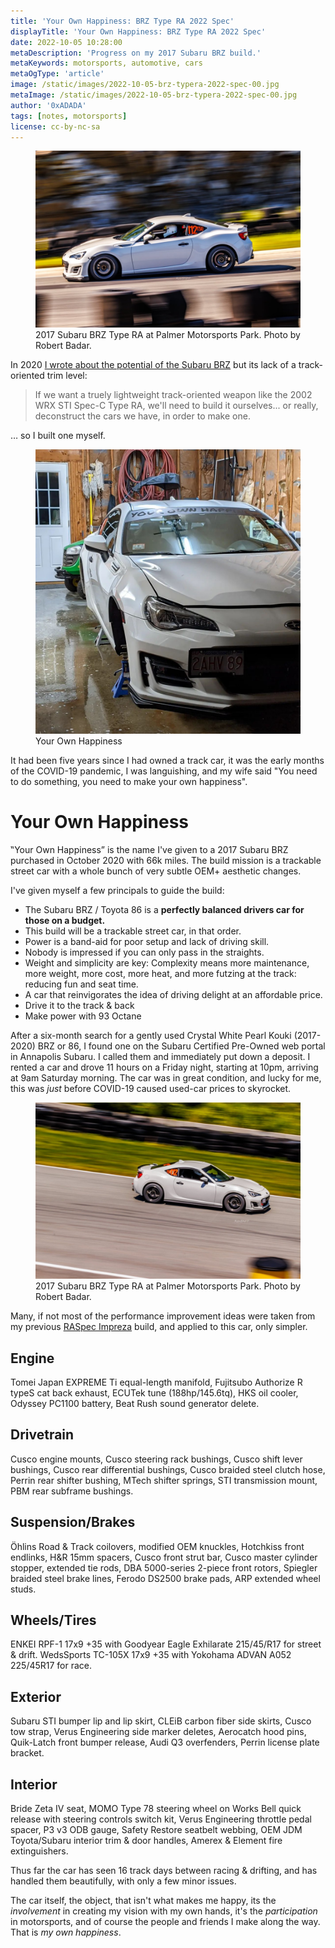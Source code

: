```yaml
---
title: 'Your Own Happiness: BRZ Type RA 2022 Spec'
displayTitle: 'Your Own Happiness: BRZ Type RA 2022 Spec'
date: 2022-10-05 10:28:00
metaDescription: 'Progress on my 2017 Subaru BRZ build.'
metaKeywords: motorsports, automotive, cars
metaOgType: 'article'
image: /static/images/2022-10-05-brz-typera-2022-spec-00.jpg
metaImage: /static/images/2022-10-05-brz-typera-2022-spec-00.jpg
author: '0xADADA'
tags: [notes, motorsports]
license: cc-by-nc-sa
---
```


<figure>
  <img src="/static/images/2022-10-05-brz-typera-2022-spec-00.jpg" alt="2017 Subaru BRZ Type RA">
  <figcaption>
    2017 Subaru BRZ Type RA at Palmer Motorsports Park. Photo by Robert Badar.
  </figcaption>
</figure>

In 2020 [I wrote about the potential of the Subaru
BRZ](/2020/10/20/the-type-ra-subaru-cant-build/) but its lack of a
track-oriented trim level:

> If we want a truely lightweight track-oriented weapon like the 2002 WRX STI
> Spec-C Type RA, we'll need to build it ourselves... or really, deconstruct the
> cars we have, in order to make one.

… so I built one myself.

<figure>
  <img src="/static/images/2022-10-05-brz-typera-2022-spec-02.jpg" alt="Your Own Happiness">
  <figcaption>
    Your Own Happiness
  </figcaption>
</figure>

It had been five years since I had owned a track car, it was the early months of
the COVID-19 pandemic, I was languishing, and my wife said "You need to do
something, you need to make your own happiness".

# Your Own Happiness

‟Your Own Happiness” is the name I've given to a 2017 Subaru BRZ purchased in
October 2020 with 66k miles. The build mission is a trackable street car with a
whole bunch of very subtle OEM+ aesthetic changes.

I've given myself a few principals to guide the build:

- The Subaru BRZ / Toyota 86 is a **perfectly balanced drivers car for those on a budget.**
- This build will be a trackable street car, in that order.
- Power is a band-aid for poor setup and lack of driving skill.
- Nobody is impressed if you can only pass in the straights.
- Weight and simplicity are key: Complexity means more maintenance, more weight, more cost, more heat, and more futzing at the track: reducing fun and seat time.
- A car that reinvigorates the idea of driving delight at an affordable price.
- Drive it to the track & back
- Make power with 93 Octane

After a six-month search for a gently used Crystal White Pearl Kouki (2017-2020)
BRZ or 86, I found one on the Subaru Certified Pre-Owned web portal in Annapolis
Subaru. I called them and immediately put down a deposit. I rented a car and
drove 11 hours on a Friday night, starting at 10pm, arriving at 9am Saturday
morning. The car was in great condition, and lucky for me, this was _just_ before
COVID-19 caused used-car prices to skyrocket.

<figure>
  <img src="/static/images/2022-10-05-brz-typera-2022-spec-01.jpg" alt="2017 Subaru BRZ Type RA">
  <figcaption>
    2017 Subaru BRZ Type RA at Palmer Motorsports Park. Photo by Robert Badar.
  </figcaption>
</figure>

Many, if not most of the performance improvement ideas were taken from my previous
[RASpec Impreza](/2015/08/15/raspec-impreza/) build, and applied to this car,
only simpler.

## Engine

Tomei Japan EXPREME Ti equal-length manifold,
Fujitsubo Authorize R typeS cat back exhaust,
ECUTek tune (188hp/145.6tq),
HKS oil cooler,
Odyssey PC1100 battery,
Beat Rush sound generator delete.

## Drivetrain

Cusco engine mounts,
Cusco steering rack bushings,
Cusco shift lever bushings,
Cusco rear differential bushings,
Cusco braided steel clutch hose,
Perrin rear shifter bushing,
MTech shifter springs,
STI transmission mount,
PBM rear subframe bushings.

## Suspension/Brakes

Öhlins Road & Track coilovers,
modified OEM knuckles,
Hotchkiss front endlinks,
H&R 15mm spacers,
Cusco front strut bar,
Cusco master cylinder stopper,
extended tie rods,
DBA 5000-series 2-piece front rotors,
Spiegler braided steel brake lines,
Ferodo DS2500 brake pads,
ARP extended wheel studs.

## Wheels/Tires

ENKEI RPF-1 17x9 +35 with Goodyear Eagle Exhilarate 215/45/R17 for street & drift.
WedsSports TC-105X 17x9 +35 with Yokohama ADVAN A052 225/45R17 for race.

## Exterior

Subaru STI bumper lip and lip skirt,
CLEiB carbon fiber side skirts,
Cusco tow strap,
Verus Engineering side marker deletes,
Aerocatch hood pins,
Quik-Latch front bumper release,
Audi Q3 overfenders,
Perrin license plate bracket.

## Interior

Bride Zeta IV seat,
MOMO Type 78 steering wheel on Works Bell quick release with steering controls switch kit,
Verus Engineering throttle pedal spacer,
P3 v3 ODB gauge,
Safety Restore seatbelt webbing,
OEM JDM Toyota/Subaru interior trim & door handles,
Amerex & Element fire extinguishers.

Thus far the car has seen 16 track days between racing & drifting, and has handled
them beautifully, with only a few minor issues.

The car itself, the object, that isn't what makes me happy, its the _involvement_ in
creating my vision with my own hands, it's the _participation_ in motorsports,
and of course the people and friends I make along the way. That is _my own happiness_.
